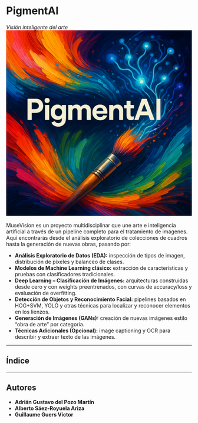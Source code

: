 # PigmentAI
*Visión inteligente del arte*
![Portada de PigmentAI](./pigmentAI)

MuseVision es un proyecto multidisciplinar que une arte e inteligencia artificial a través de un pipeline completo para el tratamiento de imágenes. Aquí encontrarás desde el análisis exploratorio de colecciones de cuadros hasta la generación de nuevas obras, pasando por:

- **Análisis Exploratorio de Datos (EDA):** inspección de tipos de imagen, distribución de píxeles y balanceo de clases.  
- **Modelos de Machine Learning clásico:** extracción de características y pruebas con clasificadores tradicionales.  
- **Deep Learning – Clasificación de Imágenes:** arquitecturas construidas desde cero y con weights preentrenados, con curvas de accuracy/loss y evaluación de overfitting.  
- **Detección de Objetos y Reconocimiento Facial:** pipelines basados en HOG+SVM, YOLO y otras técnicas para localizar y reconocer elementos en los lienzos.  
- **Generación de Imágenes (GANs):** creación de nuevas imágenes estilo “obra de arte” por categoría.  
- **Técnicas Adicionales (Opcional):** image captioning y OCR para describir y extraer texto de las imágenes.

---

## Índice

---
## Autores

- **Adrián Gustavo del Pozo Martín**  
- **Alberto Sáez-Royuela Ariza**
- **Guillaume Guers Victor**
